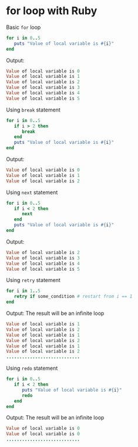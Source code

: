 # for loop with Ruby

Basic `for` loop
```ruby
for i in 0..5
   puts "Value of local variable is #{i}"
end
```
Output:
``` ruby
Value of local variable is 0
Value of local variable is 1
Value of local variable is 2
Value of local variable is 3
Value of local variable is 4
Value of local variable is 5
```

Using `break` statement
```ruby
for i in 0..5
   if i > 2 then
      break
   end
   puts "Value of local variable is #{i}"
end
```
Output:
``` ruby
Value of local variable is 0
Value of local variable is 1
Value of local variable is 2
```

Using `next` statement
```ruby
for i in 0..5
   if i < 2 then
      next
   end
   puts "Value of local variable is #{i}"
end
```
Output:
``` ruby
Value of local variable is 2
Value of local variable is 3
Value of local variable is 4
Value of local variable is 5
```

Using `retry` statement
```ruby
for i in 1..5
   retry if some_condition # restart from i == 1
end
```
Output:
The result will be an infinite loop
``` ruby
Value of local variable is 1
Value of local variable is 2
Value of local variable is 1
Value of local variable is 2
Value of local variable is 1
Value of local variable is 2
............................
```

Using `redo` statement
```ruby
for i in 0..5
   if i < 2 then
      puts "Value of local variable is #{i}"
      redo
   end
end
```
Output:
The result will be an infinite loop
``` ruby
Value of local variable is 0
Value of local variable is 0
............................
```
